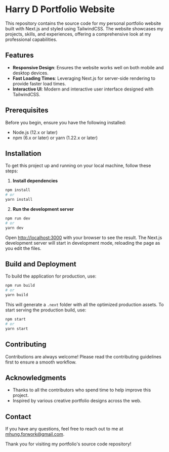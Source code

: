 # Harry D Portfolio Website

This repository contains the source code for my personal portfolio website built with Next.js and styled using TailwindCSS. The website showcases my projects, skills, and experiences, offering a comprehensive look at my professional capabilities.

## Features

- **Responsive Design**: Ensures the website works well on both mobile and desktop devices.
- **Fast Loading Times**: Leveraging Next.js for server-side rendering to provide faster load times.
- **Interactive UI**: Modern and interactive user interface designed with TailwindCSS.

## Prerequisites

Before you begin, ensure you have the following installed:
- Node.js (12.x or later)
- npm (6.x or later) or yarn (1.22.x or later)

## Installation

To get this project up and running on your local machine, follow these steps:

1. **Install dependencies**

```bash
npm install
# or
yarn install
```

2. **Run the development server**

```bash
npm run dev
# or
yarn dev
```

Open [http://localhost:3000](http://localhost:3000) with your browser to see the result. The Next.js development server will start in development mode, reloading the page as you edit the files.

## Build and Deployment

To build the application for production, use:

```bash
npm run build
# or
yarn build
```

This will generate a `.next` folder with all the optimized production assets. To start serving the production build, use:

```bash
npm start
# or
yarn start
```

## Contributing

Contributions are always welcome! Please read the contributing guidelines first to ensure a smooth workflow.

## Acknowledgments

- Thanks to all the contributors who spend time to help improve this project.
- Inspired by various creative portfolio designs across the web.

## Contact

If you have any questions, feel free to reach out to me at mhung.forwork@gmail.com.

Thank you for visiting my portfolio's source code repository!
